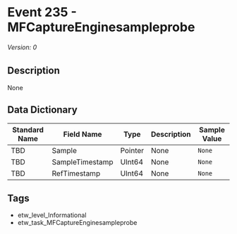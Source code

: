# Event 235 - MFCaptureEnginesampleprobe
###### Version: 0

## Description
None

## Data Dictionary
|Standard Name|Field Name|Type|Description|Sample Value|
|---|---|---|---|---|
|TBD|Sample|Pointer|None|`None`|
|TBD|SampleTimestamp|UInt64|None|`None`|
|TBD|RefTimestamp|UInt64|None|`None`|

## Tags
* etw_level_Informational
* etw_task_MFCaptureEnginesampleprobe